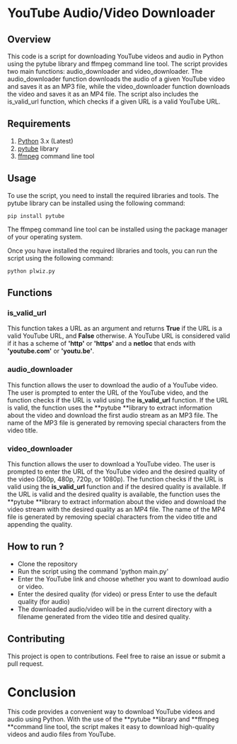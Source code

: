 # YouTube Audio/Video Downloader
## Overview
This code is a script for downloading YouTube videos and audio in Python using the pytube library and ffmpeg command line tool. The script provides two main functions: audio_downloader and video_downloader. The audio_downloader function downloads the audio of a given YouTube video and saves it as an MP3 file, while the video_downloader function downloads the video and saves it as an MP4 file. The script also includes the is_valid_url function, which checks if a given URL is a valid YouTube URL.

## Requirements
1. [Python](https://www.python.org/) 3.x (Latest)
2. [pytube](https://github.com/nficano/pytube) library
3. [ffmpeg](https://www.ffmpeg.org/) command line tool

## Usage
To use the script, you need to install the required libraries and tools. The pytube library can be installed using the following command:

`pip install pytube`

The ffmpeg command line tool can be installed using the package manager of your operating system.

Once you have installed the required libraries and tools, you can run the script using the following command:

`python plwiz.py`

## Functions
### is_valid_url
This function takes a URL as an argument and returns **True** if the URL is a valid YouTube URL, and **False** otherwise. A YouTube URL is considered valid if it has a scheme of **'http'** or **'https'** and a **netloc** that ends with **'youtube.com'** or **'youtu.be'**.

### audio_downloader
This function allows the user to download the audio of a YouTube video. The user is prompted to enter the URL of the YouTube video, and the function checks if the URL is valid using the **is_valid_url** function. If the URL is valid, the function uses the **pytube **library to extract information about the video and download the first audio stream as an MP3 file. The name of the MP3 file is generated by removing special characters from the video title.

### video_downloader
This function allows the user to download a YouTube video. The user is prompted to enter the URL of the YouTube video and the desired quality of the video (360p, 480p, 720p, or 1080p). The function checks if the URL is valid using the **is_valid_url** function and if the desired quality is available. If the URL is valid and the desired quality is available, the function uses the **pytube **library to extract information about the video and download the video stream with the desired quality as an MP4 file. The name of the MP4 file is generated by removing special characters from the video title and appending the quality.

  
## How to run ?
* Clone the repository  
* Run the script using the command 'python main.py'  
* Enter the YouTube link and choose whether you want to download audio or video.  
* Enter the desired quality (for video) or press Enter to use the default quality (for audio)  
* The downloaded audio/video will be in the current directory with a filename generated from the video title and desired quality.  

## Contributing
This project is open to contributions. Feel free to raise an issue or submit a pull request.
  
# Conclusion
This code provides a convenient way to download YouTube videos and audio using Python. With the use of the **pytube **library and **ffmpeg **command line tool, the script makes it easy to download high-quality videos and audio files from YouTube.
